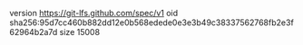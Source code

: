 version https://git-lfs.github.com/spec/v1
oid sha256:95d7cc460b882dd12e0b568edede0e3e3b49c38337562768fb2e3f62964b2a7d
size 15008
